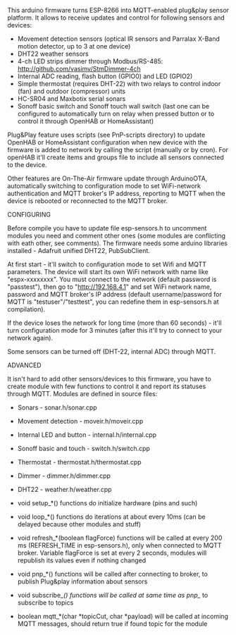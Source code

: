 This arduino firmware turns ESP-8266 into MQTT-enabled plug&play sensor platform. It allows to receive updates and control for following sensors and devices:

* Movement detection sensors (optical IR sensors and Parralax X-Band motion detector, up to 3 at one device)
* DHT22 weather sensors
* 4-ch LED strips dimmer through Modbus/RS-485: http://github.com/vasimv/StmDimmer-4ch
* Internal ADC reading, flash button (GPIO0) and LED (GPIO2)
* Simple thermostat (requires DHT-22) with two relays to control indoor (fan) and outdoor (compressor) units
* HC-SR04 and Maxbotix serial sonars
* Sonoff basic switch and Sonoff touch wall switch (last one can be configured to automatically turn on relay when pressed button or to control it through OpenHAB or HomeAssistant)

Plug&Play feature uses scripts (see PnP-scripts directory) to update OpenHAB or HomeAssistant configuration when new device with the firmware is added to network by calling the script (manually or by cron). For openHAB it'll create items and groups file to include all sensors connected to the device.

Other features are On-The-Air firmware update through ArduinoOTA, automatically switching to configuration mode to set WiFi-network authentication and MQTT broker's IP address, reporting to MQTT when the device is rebooted or reconnected to the MQTT broker.


CONFIGURING

Before compile you have to update file esp-sensors.h to uncomment modules you need and comment other ones (some modules are conflicting with eath other, see comments). The firmware needs some arduino libraries installed - Adafruit unified DHT22, PubSubClient.

At first start - it'll switch to configuration mode to set Wifi and MQTT parameters. The device will start its own WiFi network with name like "espx-xxxxxxxx". You must connect to the network (default password is "passtest"), then go to "http://192.168.4.1" and set WiFi network name, password and MQTT broker's IP address (default username/password for MQTT is "testuser"/"testtest", you can redefine them in esp-sensors.h at compilation).

If the device loses the network for long time (more than 60 seconds) - it'll turn configuration mode for 3 minutes (after this it'll try to connect to your network again).

Some sensors can be turned off (DHT-22, internal ADC) through MQTT.


ADVANCED

It isn't hard to add other sensors/devices to this firmware, you have to create module with few functions to control it and report its statuses through MQTT. Modules are defined in source files:

* Sonars - sonar.h/sonar.cpp
* Movement detection - moveir.h/moveir.cpp
* Internal LED and button - internal.h/internal.cpp
* Sonoff basic and touch - switch.h/switch.cpp
* Thermostat - thermostat.h/thermostat.cpp
* Dimmer - dimmer.h/dimmer.cpp
* DHT22 - weather.h/weather.cpp

* void setup_*() functions do initialize hardware (pins and such)
* void loop_*() functions do iterations at about every 10ms (can be delayed because other modules and stuff)
* void refresh_*(boolean flagForce) functions will be called at every 200 ms (REFRESH_TIME in esp-sensors.h), only when connected to MQTT broker. Variable flagForce is set at every 2 seconds, modules will republish its values even if nothing changed
* void pnp_*() functions will be called after connecting to broker, to publish Plug&play information about sensors
* void subscribe_*() functions will be called at same time as pnp_* to subscribe to topics
* boolean mqtt_*(char *topicCut, char *payload) will be called at incoming MQTT messages, should return true if found topic for the module
